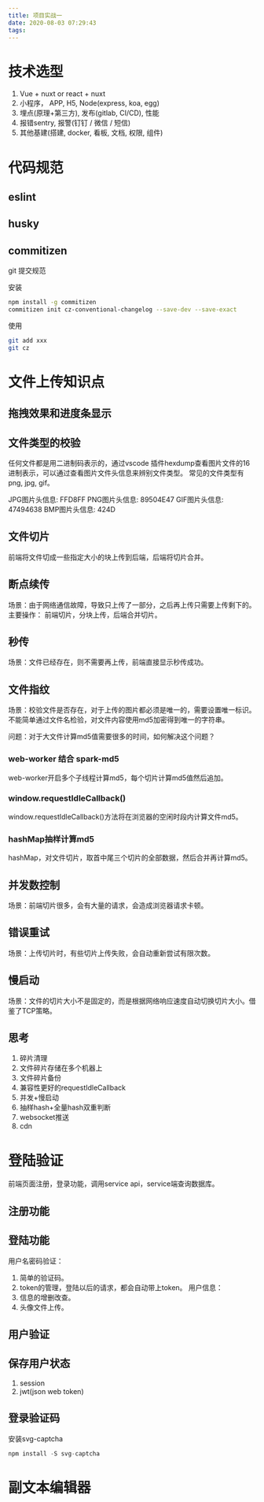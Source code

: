 ```yaml
---
title: 项目实战一
date: 2020-08-03 07:29:43
tags:
---
```

# 技术选型
1. Vue + nuxt or react + nuxt
2. 小程序， APP, H5, Node(express, koa, egg)
3. 埋点(原理+第三方), 发布(gitlab, CI/CD), 性能
4. 报错sentry, 报警(钉钉 / 微信 / 短信)
5. 其他基建(搭建, docker, 看板, 文档, 权限, 组件)
# 代码规范
## eslint
## husky
## commitizen
git 提交规范

安装
```bash
npm install -g commitizen
commitizen init cz-conventional-changelog --save-dev --save-exact
```

使用
```bash
git add xxx
git cz
```

# 文件上传知识点
## 拖拽效果和进度条显示
## 文件类型的校验
任何文件都是用二进制码表示的，通过vscode 插件hexdump查看图片文件的16进制表示，可以通过查看图片文件头信息来辨别文件类型。
常见的文件类型有png, jpg, gif。

JPG图片头信息: FFD8FF
PNG图片头信息: 89504E47
GIF图片头信息: 47494638
BMP图片头信息: 424D

## 文件切片
前端将文件切成一些指定大小的块上传到后端，后端将切片合并。
## 断点续传
场景：由于网络通信故障，导致只上传了一部分，之后再上传只需要上传剩下的。
主要操作： 前端切片，分块上传，后端合并切片。

## 秒传
场景：文件已经存在，则不需要再上传，前端直接显示秒传成功。

## 文件指纹
场景：校验文件是否存在，对于上传的图片都必须是唯一的，需要设置唯一标识。
不能简单通过文件名检验，对文件内容使用md5加密得到唯一的字符串。

问题：对于大文件计算md5值需要很多的时间，如何解决这个问题？
### web-worker 结合 spark-md5
web-worker开启多个子线程计算md5，每个切片计算md5值然后追加。

### window.requestIdleCallback()
window.requestIdleCallback()方法将在浏览器的空闲时段内计算文件md5。
### hashMap抽样计算md5
hashMap，对文件切片，取首中尾三个切片的全部数据，然后合并再计算md5。

## 并发数控制
场景：前端切片很多，会有大量的请求，会造成浏览器请求卡顿。

## 错误重试
场景：上传切片时，有些切片上传失败，会自动重新尝试有限次数。

## 慢启动
场景：文件的切片大小不是固定的，而是根据网络响应速度自动切换切片大小。借鉴了TCP策略。

## 思考
1. 碎片清理
2. 文件碎片存储在多个机器上
3. 文件碎片备份
4. 兼容性更好的requestIdleCallback
5. 并发+慢启动
6. 抽样hash+全量hash双重判断
7. websocket推送
8. cdn
# 登陆验证
前端页面注册，登录功能，调用service api，service端查询数据库。
## 注册功能
## 登陆功能
用户名密码验证： 
1. 简单的验证码。
2. token的管理，登陆以后的请求，都会自动带上token。
用户信息：
1. 信息的增删改查。
2. 头像文件上传。
## 用户验证
## 保存用户状态
1. session
2. jwt(json web token)
## 登录验证码
安装svg-captcha
```js
npm install -S svg-captcha
```

# 副文本编辑器